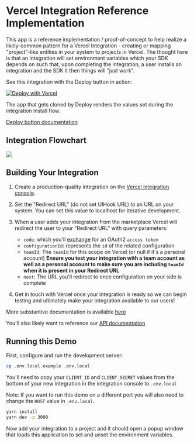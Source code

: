 # Vercel Integration Reference Implementation

This app is a reference implementation / proof-of-concept to help realize a likely-common pattern for a Vercel Integration - creating or mapping "project"-like entities in your system to projects in Vercel. The thought here is that an integration will set environment variables which your SDK depends on such that, upon completing the integration, a user installs an integration and the SDK it then things will "just work".

See this integration with the Deploy button in action:

[![Deploy with Vercel](https://vercel.com/button)](https://vercel.com/new/git/external?repository-url=https%3A%2F%2Fgithub.com%2Felsigh%2Fvercel-integration-deploy-demo&integration-ids=oac_4FhKvY0Ia1NHtuKGFtl5GgSf)

The app that gets cloned by Deploy renders the values set during the integration install flow.

[Deploy button documentation](https://vercel.com/docs/more/deploy-button)

## Integration Flowchart

![](https://app.lucidchart.com/documents/image/5095a92f-606b-4c7e-aa2e-83a56b1d8caa/1/838)

## Building Your Integration

1. Create a production-quality integration on the [Vercel integration console](https://vercel.com/dashboard/integrations/console).

2. Set the "Redirect URL" (do not set UIHook URL) to an URL on your system. You can set this value to localhost for iterative development.

3. When a user adds your integration from the marketplace Vercel will redirect the user to your "Redirect URL" with query parameters:

   - `code`: which you'll [exchange](https://vercel.com/docs/api#endpoints/o-auth2/exchanging-code-for-an-access-token) for an OAuth2 `access token`
   - `configurationId`: represents the `id` of the related configuration
   - `teamId`: The `teamId` for this scope on Vercel (or null if it's a personal account) **Ensure you test your integration with a team account as well as a personal account to make sure you are including `teamId` when it is present in your Redirect URL**
   - `next`: The URL you'll redirect to once configuration on your side is complete

4. Get in touch with Vercel once your integration is ready so we can begin testing and ultimately make your integration available to our users!

More substantive documentation is available [here](https://vercel.com/docs/integrations)

You'll also likely want to reference our [API documentation](https://vercel.com/docs/api)

## Running this Demo

First, configure and run the development server:

```bash
cp .env.local.example .env.local
```

You'll need to copy your `CLIENT_ID` and `CLIENT_SECRET` values from the bottom of your new integration in the integration console to `.env.local`

Note: If you want to run this demo on a different port you will also need to change the `HOST` value in `.env.local`.

```bash
yarn install
yarn dev -p 3000
```

Now add your integration to a project and it should open a popup window that loads this application to set and unset the environment variables.
